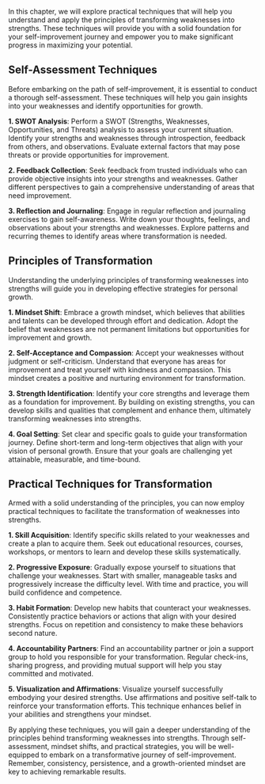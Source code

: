 
In this chapter, we will explore practical techniques that will help you understand and apply the principles of transforming weaknesses into strengths. These techniques will provide you with a solid foundation for your self-improvement journey and empower you to make significant progress in maximizing your potential.

**Self-Assessment Techniques**
------------------------------

Before embarking on the path of self-improvement, it is essential to conduct a thorough self-assessment. These techniques will help you gain insights into your weaknesses and identify opportunities for growth.

**1. SWOT Analysis**: Perform a SWOT (Strengths, Weaknesses, Opportunities, and Threats) analysis to assess your current situation. Identify your strengths and weaknesses through introspection, feedback from others, and observations. Evaluate external factors that may pose threats or provide opportunities for improvement.

**2. Feedback Collection**: Seek feedback from trusted individuals who can provide objective insights into your strengths and weaknesses. Gather different perspectives to gain a comprehensive understanding of areas that need improvement.

**3. Reflection and Journaling**: Engage in regular reflection and journaling exercises to gain self-awareness. Write down your thoughts, feelings, and observations about your strengths and weaknesses. Explore patterns and recurring themes to identify areas where transformation is needed.

**Principles of Transformation**
--------------------------------

Understanding the underlying principles of transforming weaknesses into strengths will guide you in developing effective strategies for personal growth.

**1. Mindset Shift**: Embrace a growth mindset, which believes that abilities and talents can be developed through effort and dedication. Adopt the belief that weaknesses are not permanent limitations but opportunities for improvement and growth.

**2. Self-Acceptance and Compassion**: Accept your weaknesses without judgment or self-criticism. Understand that everyone has areas for improvement and treat yourself with kindness and compassion. This mindset creates a positive and nurturing environment for transformation.

**3. Strength Identification**: Identify your core strengths and leverage them as a foundation for improvement. By building on existing strengths, you can develop skills and qualities that complement and enhance them, ultimately transforming weaknesses into strengths.

**4. Goal Setting**: Set clear and specific goals to guide your transformation journey. Define short-term and long-term objectives that align with your vision of personal growth. Ensure that your goals are challenging yet attainable, measurable, and time-bound.

**Practical Techniques for Transformation**
-------------------------------------------

Armed with a solid understanding of the principles, you can now employ practical techniques to facilitate the transformation of weaknesses into strengths.

**1. Skill Acquisition**: Identify specific skills related to your weaknesses and create a plan to acquire them. Seek out educational resources, courses, workshops, or mentors to learn and develop these skills systematically.

**2. Progressive Exposure**: Gradually expose yourself to situations that challenge your weaknesses. Start with smaller, manageable tasks and progressively increase the difficulty level. With time and practice, you will build confidence and competence.

**3. Habit Formation**: Develop new habits that counteract your weaknesses. Consistently practice behaviors or actions that align with your desired strengths. Focus on repetition and consistency to make these behaviors second nature.

**4. Accountability Partners**: Find an accountability partner or join a support group to hold you responsible for your transformation. Regular check-ins, sharing progress, and providing mutual support will help you stay committed and motivated.

**5. Visualization and Affirmations**: Visualize yourself successfully embodying your desired strengths. Use affirmations and positive self-talk to reinforce your transformation efforts. This technique enhances belief in your abilities and strengthens your mindset.

By applying these techniques, you will gain a deeper understanding of the principles behind transforming weaknesses into strengths. Through self-assessment, mindset shifts, and practical strategies, you will be well-equipped to embark on a transformative journey of self-improvement. Remember, consistency, persistence, and a growth-oriented mindset are key to achieving remarkable results.
